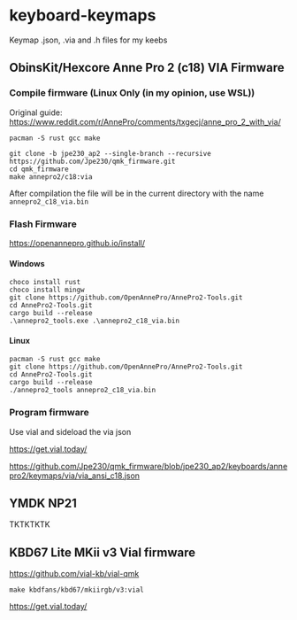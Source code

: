 # keyboard-keymaps

Keymap .json, .via and .h files for my keebs

## ObinsKit/Hexcore Anne Pro 2 (c18) VIA Firmware

### Compile firmware (Linux Only (in my opinion, use WSL))

Original guide: https://www.reddit.com/r/AnnePro/comments/txgecj/anne_pro_2_with_via/

`pacman -S rust gcc make`


```
git clone -b jpe230_ap2 --single-branch --recursive https://github.com/Jpe230/qmk_firmware.git
cd qmk_firmware
make annepro2/c18:via
```

After compilation the file will be in the current directory with the name `annepro2_c18_via.bin`

### Flash Firmware

https://openannepro.github.io/install/

#### Windows

```
choco install rust
choco install mingw
git clone https://github.com/OpenAnnePro/AnnePro2-Tools.git
cd AnnePro2-Tools.git
cargo build --release
.\annepro2_tools.exe .\annepro2_c18_via.bin
```

#### Linux

```
pacman -S rust gcc make
git clone https://github.com/OpenAnnePro/AnnePro2-Tools.git
cd AnnePro2-Tools.git
cargo build --release
./annepro2_tools annepro2_c18_via.bin
```

### Program firmware

Use vial and sideload the via json 

https://get.vial.today/

https://github.com/Jpe230/qmk_firmware/blob/jpe230_ap2/keyboards/annepro2/keymaps/via/via_ansi_c18.json

## YMDK NP21

TKTKTKTK

## KBD67 Lite MKii v3 Vial firmware

https://github.com/vial-kb/vial-qmk

```git clone https://github.com/vial-kb/vial-qmk.git
make kbdfans/kbd67/mkiirgb/v3:vial
```

https://get.vial.today/
